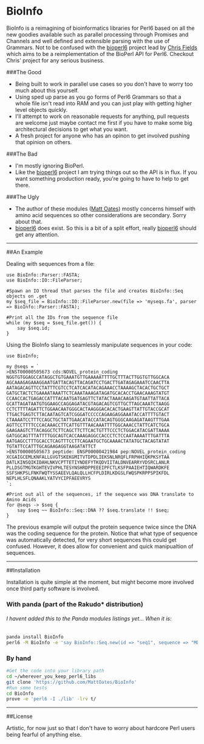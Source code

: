 BioInfo
=========

BioInfo is a reimagining of bioinformatics libraries for Perl6 based on all the new goodies available such as parallel processing through Promises and Channels and well defined and extensible parsing with the use of Grammars. Not to be confused with the [bioperl6] project lead by [Chris Fields] which aims to be a reimplementation of the BioPerl API for Perl6. Checkout Chris' project for any serious business.


###The Good
  - Being built to work in parallel use cases so you don't have to worry too much about this yourself.
  - Using sped up parse as you go forms of Perl6 Grammars so that a whole file isn't read into RAM and you can just play with getting higher level objects quickly.
  - I'll attempt to work on reasonable requests for anything, pull requests are welcome just maybe contact me first if you have to make some big architectural decisions to get what you want.
  - A fresh project for anyone who has an opinon to get involved pushing that opinion on others.

###The Bad
  - I'm mostly ignoring BioPerl.
  - Like the [bioperl6] project I am trying things out so the API is in flux. If you want something production ready, you're going to have to help to get there.

###The Ugly
  - The author of these modules ([Matt Oates]) mostly concerns himself with amino acid sequences so other considerations are secondary. Sorry about that.
  - [bioperl6] does exist. So this is a bit of a split effort, really [bioperl6] should get any attention.

---

##An Example

Dealing with sequences from a file:

```perl6
use BioInfo::Parser::FASTA;
use BioInfo::IO::FileParser;

#Spawn an IO thread that parses the file and creates BioInfo::Seq objects on .get
my $seq_file = BioInfo::IO::FileParser.new(file => 'myseqs.fa', parser => BioInfo::Parser::FASTA);

#Print all the IDs from the sequence file
while (my $seq = $seq_file.get()) {
    say $seq.id;
}

```

Using the BioInfo slang to seamlessly manipulate sequences in your code:

```perl6
use BioInfo;

my @seqs = `
>ENST00000505673 cds:NOVEL_protein_coding
NGGTGTGGAGCCATAGGCTGTGAAATGTTGAAAAATTTTGCTTTACTTGGTGTTGGCACA
AGCAAAGAGAAAGGAATGATTACAGTTACAGATCCTGACTTGATAGAGAAATCCAACTTA
AATAGACAGTTCCTATTTCGTCCTCATCACATACAGAAACCTAAAAGCTACACTGCTGCT
GATGCTACTCTGAAAATAAATTCTCAAATAAAGATAGATGCACACCTGAACAAAGTATGT
CCAACCACTGAGACCATTTACAATGATGAGTTCTATACTAAACAAGATGTAATTATTACA
GCATTAGATAATGTGGAAGCCAGGAGATACGTAGACAGTCGTTGCTTAGCAAATCTAAGG
CCTCTTTTAGATTCTGGAACAATGGGCACTAAGGGACACACTGAAGTTATTGTACCGCAT
TTGACTGAGTCTTACAATAGTCATCGGGATCCCCCAGAAGAGGAAATACCATTTTGTACT
CTAAAATCCTTTCCAGCTGCTATTGAACATACCATACAGTGGGCAAGAGATAAGTTTGAA
AGTTCCTTTTCCCACAAACCTTCATTGTTTAACAAATTTTGGCAAACCTATTCATCTGCA
GAAGAAGTCTTACAGGCTCTTCAGCTTCTTCACTGTTTCCCTCTGGACATACGATTAAAA
GATGGCAGTTTATTTTGGCAGTCACCAAAGAGGCCACCCTCTCCAATAAAATTTGATTTA
AATGAGCCTTTGCACCTCAGTTTCCTTCAGAATGCTGCAAAACTATATGCTACAGTATAT
TGTATTCCATTTGCAGAAGAGGTAAGATATTCT
>ENST00000505673 peptide: ENSP00000421984 pep:NOVEL_protein_coding
XCGAIGCEMLKNFALLGVGTSKEKGMITVTDPDLIEKSNLNRQFLFRPHHIQKPKSYTAA
DATLKINSQIKIDAHLNKVCPTTETIYNDEFYTKQDVIITALDNVEARRYVDSRCLANLR
PLLDSGTMGTKGHTEVIVPHLTESYNSHRDPPEEEIPFCTLKSFPAAIEHTIQWARDKFE
SSFSHKPSLFNKFWQTYSSAEEVLQALQLLHCFPLDIRLKDGSLFWQSPKRPPSPIKFDL
NEPLHLSFLQNAAKLYATVYCIPFAEEVRYS
`;

#Print out all of the sequences, if the sequence was DNA translate to Amino Acids
for @seqs -> $seq {
    say $seq ~~ BioInfo::Seq::DNA ?? $seq.translate !! $seq;
}
```

The previous example will output the protein sequence twice since the DNA was the coding sequence for the protein. Notice that what type of sequence was automatically detected, for very short sequences this could get confused. However, it does allow for convenient and quick manipualtion of sequences.

---

##Installation

Installation is quite simple at the moment, but might become more involved once third party software is involved.

### With panda (part of the Rakudo* distribution)
###### I havent added this to the Panda modules listings yet... When it is:
```sh
panda install BioInfo
perl6 -M BioInfo -e 'say BioInfo::Seq.new(id => "seq1", sequence => "MDADAFA");'
```

### By hand

```sh
#Get the code into your library path
cd ~/wherever_you_keep_perl6_libs
git clone 'https://github.com/MattOates/BioInfo'
#Run some tests
cd BioInfo
prove -e 'perl6 -I ./lib' -lrv t/
```

---

##License

Artistic, for now just so that I don't have to worry about hardcore Perl users being fearful of anything else.

[Chris Fields]:http://www.bioperl.org/wiki/User:Cjfields
[bioperl6]:https://github.com/cjfields/bioperl6/
[Matt Oates]:http://bioinformatics.bris.ac.uk/people/matt_oates.php
